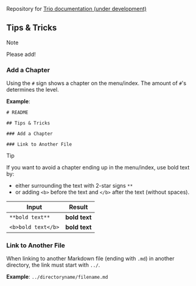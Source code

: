 Repository for [Trio documentation (under development)](https://docs.diy-trio.org)

## Tips & Tricks

> [!NOTE] 
> Please add!

### Add a Chapter

Using the `#` sign shows a chapter on the menu/index. The amount of `#`'s determines the level. 

**Example**:

```makrdown
# README

## Tips & Tricks

### Add a Chapter

### Link to Another File

```

> [!TIP] 
> If you want to avoid a chapter ending up in the menu/index, use bold text by:
> - either surrounding the text with 2-star signs `**` 
> - or adding `<b>` before the text and `</b>` after the text (without spaces).  
> 
> Input              | Result        
> ------------------ | ------------- 
> `**bold text**`    | **bold text** 
>  `<b>bold text</b>` | **bold text** 

### Link to Another File

When linking to another Markdown file (ending with `.md`) in another directory, the link must start with `../`.

**Example**: `../directoryname/filename.md`
